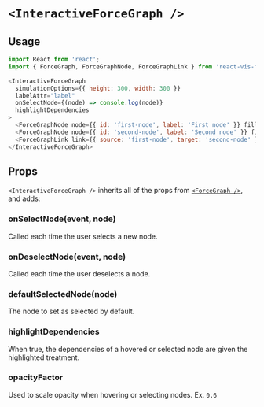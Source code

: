 # `<InteractiveForceGraph />`

## Usage

```javascript
import React from 'react';
import { ForceGraph, ForceGraphNode, ForceGraphLink } from 'react-vis-force';

<InteractiveForceGraph
  simulationOptions={{ height: 300, width: 300 }}
  labelAttr="label"
  onSelectNode={(node) => console.log(node)}
  highlightDependencies
>
  <ForceGraphNode node={{ id: 'first-node', label: 'First node' }} fill="red" />
  <ForceGraphNode node={{ id: 'second-node', label: 'Second node' }} fill="blue" />
  <ForceGraphLink link={{ source: 'first-node', target: 'second-node' }} />
</InteractiveForceGraph>
```

## Props

`<InteractiveForceGraph />` inherits all of the props from [`<ForceGraph />`](ForceGraph.md), and adds:

### onSelectNode(event, node)
Called each time the user selects a new node.

### onDeselectNode(event, node)
Called each time the user deselects a node.

### defaultSelectedNode(node)
The node to set as selected by default.

### highlightDependencies
When true, the dependencies of a hovered or selected node are given the highlighted treatment.

### opacityFactor
Used to scale opacity when hovering or selecting nodes. Ex. `0.6`
